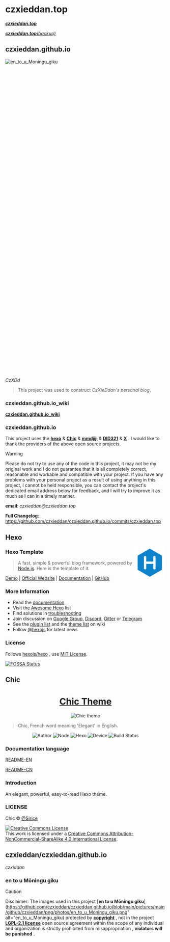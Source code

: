 # czxieddan.top
[_**czxieddan.top**_](https://czxieddan.top)

[_**czxieddan.top**(backup)_](https://czxieddan.github.io)
## czxieddan.github.io
<img src="https://github.com/czxieddan/czxieddan.github.io/blob/main/pictures/main/github/czxieddan/png/photos/en_to_u_Moningu_giku.png" alt="en_to_u_Moningu_giku" width="666" height="1000" align="right" />

_CzXDd_

> This project was used to construct _CzXieDdan's personal blog_.
### czxieddan.github.io_wiki
[**czxieddan.github.io_wiki**](https://github.com/czxieddan/czxieddan.github.io/wiki)
### czxieddan.github.io
This project uses the **[hexo](https://hexo.io/zh-cn/)** & **[Chic](https://github.com/Siricee/hexo-theme-Chic)** & **[mmdjiji](https://github.com/mmdjiji/hexo-template)** & **[DID321](https://github.com/DID321/did321.github.io)** & **[X](https://x.com)** .
I would like to thank the providers of the above open source projects.

> [!WARNING]
> Please do not try to use any of the code in this project, it may not be my original work and I do not guarantee that it is all completely correct, reasonable and workable and compatible with your project. If you have any problems with your personal project as a result of using anything in this project, I cannot be held responsible, you can contact the project's dedicated email address below for feedback, and I will try to improve it as much as I can in a timely manner.


**email**: _czxieddan@czxieddan.top_

**Full Changelog**: https://github.com/czxieddan/czxieddan.github.io/commits/czxieddan.top

## Hexo

<img src="https://raw.githubusercontent.com/hexojs/logo/master/hexo-logo-avatar.png" alt="Hexo logo" width="100" height="100" align="right" />

### Hexo Template

> A fast, simple & powerful blog framework, powered by [Node.js](https://nodejs.org). Here is the template of it.

[Demo](https://mmdjiji.github.io/hexo-template) |
[Official Website](https://hexo.io) |
[Documentation](https://hexo.io/docs/) |
[GitHub](https://github.com/mmdjiji/hexo-template)

### More Information

- Read the [documentation](https://hexo.io/)
- Visit the [Awesome Hexo](https://github.com/hexojs/awesome-hexo) list
- Find solutions in [troubleshooting](https://hexo.io/docs/troubleshooting.html)
- Join discussion on [Google Group](https://groups.google.com/group/hexo), [Discord](https://discord.gg/teM2Anj), [Gitter](https://gitter.im/hexojs/hexo) or [Telegram](https://t.me/hexojs)
- See the [plugin list](https://hexo.io/plugins/) and the [theme list](https://hexo.io/themes/) on wiki
- Follow [@hexojs](https://twitter.com/hexojs) for latest news

### License

Follows [hexojs/hexo](https://github.com/hexojs/hexo) , use [MIT License](LICENSE).

[![FOSSA Status](https://app.fossa.com/api/projects/git%2Bgithub.com%2Fhexojs%2Fhexo.svg?type=large)](https://app.fossa.com/projects/git%2Bgithub.com%2Fhexojs%2Fhexo?ref=badge_large)

## Chic

<h1 align="center"><a href="https://github.com/Siricee/hexo-theme-Chic" target="_blank">Chic Theme</a></h1>

<p align="center">
<img src="https://i.loli.net/2019/06/12/5d006bd289aa325037.png" alt="Chic theme">
</p>

> Chic, French word meaning 'Elegant' in English.

<p align="center">
<img alt="Author" src="https://img.shields.io/badge/Author-Sirice-lightgray.svg"/>
<img alt="Node" src="https://img.shields.io/badge/Node-6.0%2B-43853d.svg"/>
<img alt="Hexo" src="https://img.shields.io/badge/Hexo-3.0+-0e83cd.svg"/>
<img alt="Device" src="https://img.shields.io/badge/Device-responsive-orange.svg"/>
<img alt="Build Status" src="https://img.shields.io/badge/build-passing-brightgreen"/>
</p>

### Documentation language

[README-EN](https://github.com/Siricee/hexo-theme-Chic/blob/master/README.md)

[README-CN](https://github.com/Siricee/hexo-theme-Chic/blob/master/README-CN.md)

### Introduction
An elegant, powerful, easy-to-read Hexo theme.


### LICENSE
Chic © [@Sirice](https://github.com/Siricee)

<a rel="license" href="http://creativecommons.org/licenses/by-nc-sa/4.0/"><img alt="Creative Commons License" style="border-width:0" src="https://i.creativecommons.org/l/by-nc-sa/4.0/88x31.png" /></a><br />This work is licensed under a <a rel="license" href="http://creativecommons.org/licenses/by-nc-sa/4.0/">Creative Commons Attribution-NonCommercial-ShareAlike 4.0 International License</a>.


## czxieddan/czxieddan.github.io
_czxiddan_
### en to u  Mōningu giku
> [!CAUTION]
> Disclaimer: The images used in this project [**en to u Mōningu giku**](https://github.com/czxieddan/czxieddan.github.io/blob/main/pictures/main/github/czxieddan/png/photos/en_to_u_Moningu_giku.png" alt="en_to_u_Moningu_giku) protected by [**copyright**](https://www.tj-copyright.com/page/s/search/index?ZPZSHHZPMC=%E6%B4%A5%E4%BD%9C%E7%99%BB%E5%AD%97-2024-F-10003189&pageNo=1&pageSize=10) , not in the project [**LGPL-2.1 license**](https://github.com/czxieddan/czxieddan.github.io?tab=LGPL-2.1-1-ov-file#) open source agreement within the scope of any individual and organization is strictly prohibited from misappropriation , **violators will be punished** .
